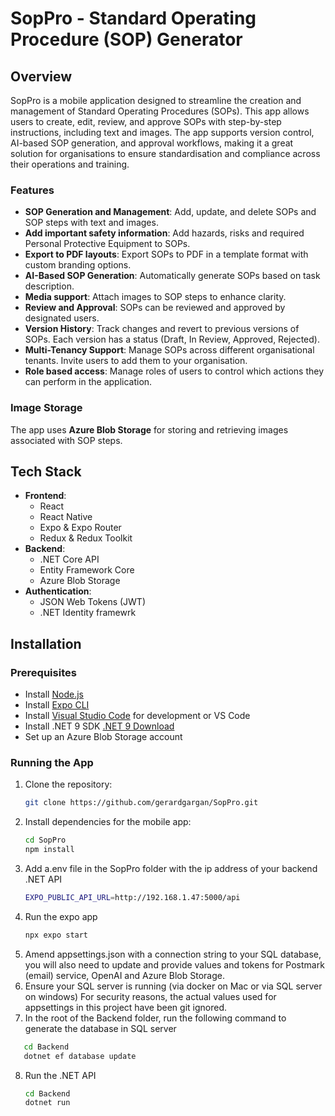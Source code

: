 # SopPro - Standard Operating Procedure (SOP) Generator

## Overview

SopPro is a mobile application designed to streamline the creation and management of Standard Operating Procedures (SOPs). This app allows users to create, edit, review, and approve SOPs with step-by-step instructions, including text and images. The app supports version control, AI-based SOP generation, and approval workflows, making it a great solution for organisations to ensure standardisation and compliance across their operations and training.

### Features

- **SOP Generation and Management**: Add, update, and delete SOPs and SOP steps with text and images.
- **Add important safety information**: Add hazards, risks and required Personal Protective Equipment to SOPs.
- **Export to PDF layouts**: Export SOPs to PDF in a template format with custom branding options.
- **AI-Based SOP Generation**: Automatically generate SOPs based on task description.
- **Media support**: Attach images to SOP steps to enhance clarity.
- **Review and Approval**: SOPs can be reviewed and approved by designated users.
- **Version History**: Track changes and revert to previous versions of SOPs. Each version has a status (Draft, In Review, Approved, Rejected).
- **Multi-Tenancy Support**: Manage SOPs across different organisational tenants. Invite users to add them to your organisation.
- **Role based access**: Manage roles of users to control which actions they can perform in the application.

### Image Storage

The app uses **Azure Blob Storage** for storing and retrieving images associated with SOP steps.

## Tech Stack

- **Frontend**:
  - React
  - React Native
  - Expo & Expo Router
  - Redux & Redux Toolkit
- **Backend**:
  - .NET Core API
  - Entity Framework Core
  - Azure Blob Storage
- **Authentication**:
  - JSON Web Tokens (JWT)
  - .NET Identity framewrk

## Installation

### Prerequisites

- Install [Node.js](https://nodejs.org/)
- Install [Expo CLI](https://docs.expo.dev/get-started/installation/)
- Install [Visual Studio Code](https://code.visualstudio.com/) for development or VS Code
- Install .NET 9 SDK [.NET 9 Download](https://dotnet.microsoft.com/en-us/download/dotnet/9.0)
- Set up an Azure Blob Storage account

### Running the App

1. Clone the repository:
   ```bash
   git clone https://github.com/gerardgargan/SopPro.git
   ```
2. Install dependencies for the mobile app:
   ```bash
   cd SopPro
   npm install
   ```
3. Add a.env file in the SopPro folder with the ip address of your backend .NET API
   ```bash
   EXPO_PUBLIC_API_URL=http://192.168.1.47:5000/api
   ```
4. Run the expo app
   ```bash
   npx expo start
   ```
5. Amend appsettings.json with a connection string to your SQL database, you will also need to update and provide values and tokens for Postmark (email) service, OpenAI and Azure Blob Storage.
6. Ensure your SQL server is running (via docker on Mac or via SQL server on windows)
   For security reasons, the actual values used for appsettings in this project have been git ignored.
7. In the root of the Backend folder, run the following command to generate the database in SQL server

```bash
   cd Backend
   dotnet ef database update
```

8. Run the .NET API
   ```bash
   cd Backend
   dotnet run
   ```
